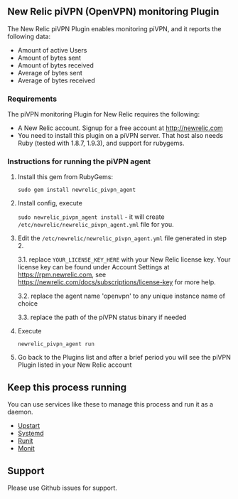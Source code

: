 ## New Relic piVPN (OpenVPN) monitoring Plugin

The New Relic piVPN Plugin enables monitoring piVPN, and it reports the following data:

* Amount of active Users
* Amount of bytes sent
* Amount of bytes received
* Average of bytes sent
* Average of bytes received

### Requirements

The piVPN monitoring Plugin for New Relic requires the following:

* A New Relic account. Signup for a free account at http://newrelic.com
* You need to install this plugin on a piVPN server. That host also needs Ruby (tested with 1.8.7, 1.9.3), and support for rubygems.

### Instructions for running the piVPN agent

1. Install this gem from RubyGems:

    `sudo gem install newrelic_pivpn_agent`

2. Install config, execute

    `sudo newrelic_pivpn_agent install` - it will create `/etc/newrelic/newrelic_pivpn_agent.yml` file for you.

3. Edit the `/etc/newrelic/newrelic_pivpn_agent.yml` file generated in step 2. 
 
    3.1. replace `YOUR_LICENSE_KEY_HERE` with your New Relic license key. Your license key can be found under Account Settings at https://rpm.newrelic.com, see https://newrelic.com/docs/subscriptions/license-key for more help.

    3.2. replace the agent name 'openvpn' to any unique instance name of choice

    3.3. replace the path of the piVPN status binary if needed

4. Execute

    `newrelic_pivpn_agent run`
  
5. Go back to the Plugins list and after a brief period you will see the piVPN Plugin listed in your New Relic account


## Keep this process running

You can use services like these to manage this process and run it as a daemon.

- [Upstart](http://upstart.ubuntu.com/)
- [Systemd](http://www.freedesktop.org/wiki/Software/systemd/)
- [Runit](http://smarden.org/runit/)
- [Monit](http://mmonit.com/monit/)

## Support

Please use Github issues for support.
